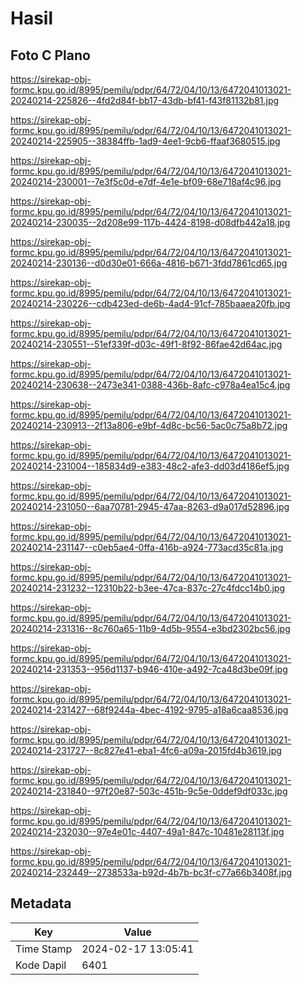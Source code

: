 # Hasil

## Foto C Plano

https://sirekap-obj-formc.kpu.go.id/8995/pemilu/pdpr/64/72/04/10/13/6472041013021-20240214-225826--4fd2d84f-bb17-43db-bf41-f43f81132b81.jpg

https://sirekap-obj-formc.kpu.go.id/8995/pemilu/pdpr/64/72/04/10/13/6472041013021-20240214-225905--38384ffb-1ad9-4ee1-9cb6-ffaaf3680515.jpg

https://sirekap-obj-formc.kpu.go.id/8995/pemilu/pdpr/64/72/04/10/13/6472041013021-20240214-230001--7e3f5c0d-e7df-4e1e-bf09-68e718af4c96.jpg

https://sirekap-obj-formc.kpu.go.id/8995/pemilu/pdpr/64/72/04/10/13/6472041013021-20240214-230035--2d208e99-117b-4424-8198-d08dfb442a18.jpg

https://sirekap-obj-formc.kpu.go.id/8995/pemilu/pdpr/64/72/04/10/13/6472041013021-20240214-230136--d0d30e01-666a-4816-b671-3fdd7861cd65.jpg

https://sirekap-obj-formc.kpu.go.id/8995/pemilu/pdpr/64/72/04/10/13/6472041013021-20240214-230226--cdb423ed-de6b-4ad4-91cf-785baaea20fb.jpg

https://sirekap-obj-formc.kpu.go.id/8995/pemilu/pdpr/64/72/04/10/13/6472041013021-20240214-230551--51ef339f-d03c-49f1-8f92-86fae42d64ac.jpg

https://sirekap-obj-formc.kpu.go.id/8995/pemilu/pdpr/64/72/04/10/13/6472041013021-20240214-230638--2473e341-0388-436b-8afc-c978a4ea15c4.jpg

https://sirekap-obj-formc.kpu.go.id/8995/pemilu/pdpr/64/72/04/10/13/6472041013021-20240214-230913--2f13a806-e9bf-4d8c-bc56-5ac0c75a8b72.jpg

https://sirekap-obj-formc.kpu.go.id/8995/pemilu/pdpr/64/72/04/10/13/6472041013021-20240214-231004--185834d9-e383-48c2-afe3-dd03d4186ef5.jpg

https://sirekap-obj-formc.kpu.go.id/8995/pemilu/pdpr/64/72/04/10/13/6472041013021-20240214-231050--6aa70781-2945-47aa-8263-d9a017d52896.jpg

https://sirekap-obj-formc.kpu.go.id/8995/pemilu/pdpr/64/72/04/10/13/6472041013021-20240214-231147--c0eb5ae4-0ffa-416b-a924-773acd35c81a.jpg

https://sirekap-obj-formc.kpu.go.id/8995/pemilu/pdpr/64/72/04/10/13/6472041013021-20240214-231232--12310b22-b3ee-47ca-837c-27c4fdcc14b0.jpg

https://sirekap-obj-formc.kpu.go.id/8995/pemilu/pdpr/64/72/04/10/13/6472041013021-20240214-231316--8c760a65-11b9-4d5b-9554-e3bd2302bc56.jpg

https://sirekap-obj-formc.kpu.go.id/8995/pemilu/pdpr/64/72/04/10/13/6472041013021-20240214-231353--956d1137-b946-410e-a492-7ca48d3be09f.jpg

https://sirekap-obj-formc.kpu.go.id/8995/pemilu/pdpr/64/72/04/10/13/6472041013021-20240214-231427--68f9244a-4bec-4192-9795-a18a6caa8536.jpg

https://sirekap-obj-formc.kpu.go.id/8995/pemilu/pdpr/64/72/04/10/13/6472041013021-20240214-231727--8c827e41-eba1-4fc6-a09a-2015fd4b3619.jpg

https://sirekap-obj-formc.kpu.go.id/8995/pemilu/pdpr/64/72/04/10/13/6472041013021-20240214-231840--97f20e87-503c-451b-9c5e-0ddef9df033c.jpg

https://sirekap-obj-formc.kpu.go.id/8995/pemilu/pdpr/64/72/04/10/13/6472041013021-20240214-232030--97e4e01c-4407-49a1-847c-10481e28113f.jpg

https://sirekap-obj-formc.kpu.go.id/8995/pemilu/pdpr/64/72/04/10/13/6472041013021-20240214-232449--2738533a-b92d-4b7b-bc3f-c77a66b3408f.jpg


## Metadata

| Key        | Value               |
| ---------- | ------------------- |
| Time Stamp | 2024-02-17 13:05:41 |
| Kode Dapil | 6401                |



